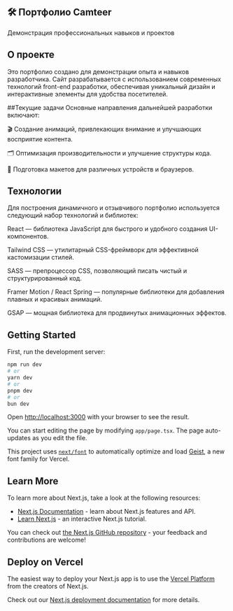 ## 🛠️ Портфолио Camteer
Демонстрация профессиональных навыков и проектов

## О проекте
Это портфолио создано для демонстрации опыта и навыков разработчика. Сайт разрабатывается с использованием современных технологий front-end разработки, обеспечивая уникальный дизайн и интерактивные элементы для удобства посетителей.

##Текущие задачи
Основные направления дальнейшей разработки включают:

🎬 Создание анимаций, привлекающих внимание и улучшающих восприятие контента.

🗂️ Оптимизация производительности и улучшение структуры кода.

👀 Подготовка макетов для различных устройств и браузеров.

## Технологии

Для построения динамичного и отзывчивого портфолио используется следующий набор технологий и библиотек:

React — библиотека JavaScript для быстрого и удобного создания UI-компонентов.

Tailwind CSS — утилитарный CSS-фреймворк для эффективной кастомизации стилей.

SASS — препроцессор CSS, позволяющий писать чистый и структурированный код.

Framer Motion / React Spring — популярные библиотеки для добавления плавных и красивых анимаций.

GSAP — мощная библиотека для продвинутых анимационных эффектов.

## Getting Started

First, run the development server:

```bash
npm run dev
# or
yarn dev
# or
pnpm dev
# or
bun dev
```

Open [http://localhost:3000](http://localhost:3000) with your browser to see the result.

You can start editing the page by modifying `app/page.tsx`. The page auto-updates as you edit the file.

This project uses [`next/font`](https://nextjs.org/docs/app/building-your-application/optimizing/fonts) to automatically optimize and load [Geist](https://vercel.com/font), a new font family for Vercel.

## Learn More

To learn more about Next.js, take a look at the following resources:

- [Next.js Documentation](https://nextjs.org/docs) - learn about Next.js features and API.
- [Learn Next.js](https://nextjs.org/learn) - an interactive Next.js tutorial.

You can check out [the Next.js GitHub repository](https://github.com/vercel/next.js) - your feedback and contributions are welcome!

## Deploy on Vercel

The easiest way to deploy your Next.js app is to use the [Vercel Platform](https://vercel.com/new?utm_medium=default-template&filter=next.js&utm_source=create-next-app&utm_campaign=create-next-app-readme) from the creators of Next.js.

Check out our [Next.js deployment documentation](https://nextjs.org/docs/app/building-your-application/deploying) for more details.
